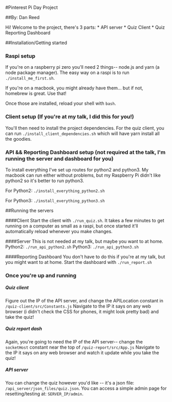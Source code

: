 
#Pinterest Pi Day Project

##By: Dan Reed

Hi! Welcome to the project, there's 3 parts:
	* API server
	* Quiz Client
	* Quiz Reporting Dashboard

##Installation/Getting started

### Raspi setup
If you're on a raspberry pi zero you'll need 2 things-- node.js and yarn (a node package manager).
The easy way on a raspi is to run `./install_me_first.sh`.

If you're on a macbook, you might already have them... but if not, homebrew is great. Use that!

Once those are installed, reload your shell with `bash`.

### Client setup (If you're at my talk, I did this for you!)

You'll then need to install the project dependencies.
For the quiz client, you can run `./install_client_dependencies.sh` which will have yarn install all the goodies.

### API && Reporting Dashboard setup (not required at the talk, I'm running the server and dashboard for you)

To install everything I've set up routes for python2 and python3.
My macbook can run either without problems, but my Raspberry Pi didn't like python2 so it's better to run python3.

For Python2:
`./install_everything_python2.sh`

For Python3:
`./install_everything_python3.sh`

##Running the servers

####Client
Start the client with `./run_quiz.sh`.
It takes a few minutes to get running on a computer as small as a raspi, but once started it'll automatically reload whenever you make changes.

####Server
This is not needed at my talk, but maybe you want to at home.
Python2: `./run_api_python2.sh`
Python3: `./run_api_python3.sh`

####Reporting Dashboard
You don't have to do this if you're at my talk, but you might want to at home.
Start the dashboard with `./run_report.sh`

### Once you're up and running

##### Quiz client
Figure out the IP of the API server, and change the APILocation constant in `/quiz-client/src/Constants.js`
Navigate to the IP it says on any web browser (i didn't check the CSS for phones, it might look pretty bad) and take the quiz!

##### Quiz report dash
Again, you're going to need the IP of the API server-- change the `socketHost` constant near the top of `/quiz-report/src/App.js`
Navigate to the IP it says on any web browser and watch it update while you take the quiz!

##### API server
You can change the quiz however you'd like -- it's a json file: `/api_server/json_files/quiz.json`.
You can access a simple admin page for resetting/testing at: `SERVER_IP/admin`.
